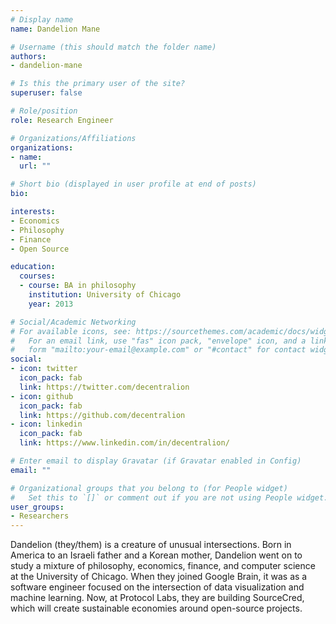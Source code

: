 ```yaml
---
# Display name
name: Dandelion Mane

# Username (this should match the folder name)
authors:
- dandelion-mane

# Is this the primary user of the site?
superuser: false

# Role/position
role: Research Engineer

# Organizations/Affiliations
organizations:
- name:
  url: ""

# Short bio (displayed in user profile at end of posts)
bio:

interests:
- Economics
- Philosophy
- Finance
- Open Source

education:
  courses:
  - course: BA in philosophy  
    institution: University of Chicago
    year: 2013

# Social/Academic Networking
# For available icons, see: https://sourcethemes.com/academic/docs/widgets/#icons
#   For an email link, use "fas" icon pack, "envelope" icon, and a link in the
#   form "mailto:your-email@example.com" or "#contact" for contact widget.
social:
- icon: twitter
  icon_pack: fab
  link: https://twitter.com/decentralion
- icon: github
  icon_pack: fab
  link: https://github.com/decentralion
- icon: linkedin
  icon_pack: fab
  link: https://www.linkedin.com/in/decentralion/

# Enter email to display Gravatar (if Gravatar enabled in Config)
email: ""

# Organizational groups that you belong to (for People widget)
#   Set this to `[]` or comment out if you are not using People widget.  
user_groups:
- Researchers
---
```


Dandelion (they/them) is a creature of unusual intersections. Born in America to an Israeli father and a Korean mother, Dandelion went on to study a mixture of philosophy, economics, finance, and computer science at the University of Chicago. When they joined Google Brain, it was as a software engineer focused on the intersection of data visualization and machine learning. Now, at Protocol Labs, they are building SourceCred, which will create sustainable economies around open-source projects.
